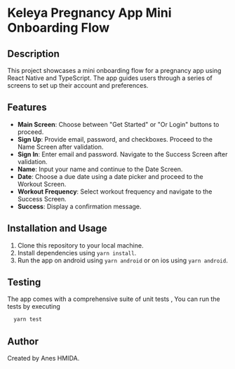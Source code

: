 # Keleya Pregnancy App Mini Onboarding Flow


## Description

This project showcases a mini onboarding flow for a pregnancy app using React Native and TypeScript. The app guides users through a series of screens to set up their account and preferences.

## Features

- **Main Screen**: Choose between "Get Started" or "Or Login" buttons to proceed.
- **Sign Up**: Provide email, password, and checkboxes. Proceed to the Name Screen after validation.
- **Sign In**: Enter email and password. Navigate to the Success Screen after validation.
- **Name**: Input your name and continue to the Date Screen.
- **Date**: Choose a due date using a date picker and proceed to the Workout Screen.
- **Workout Frequency**: Select workout frequency and navigate to the Success Screen.
- **Success**: Display a confirmation message.

## Installation and Usage

1. Clone this repository to your local machine.
2. Install dependencies using `yarn install`.
3. Run the app on android using `yarn android` or on ios using `yarn android`.

## Testing

The app comes with a comprehensive suite of unit tests , You can run the tests by executing 

```bash
  yarn test
```
## Author

Created by Anes HMIDA.


